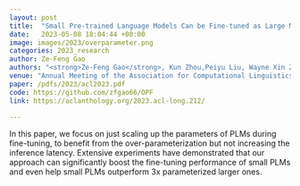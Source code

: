 ```yaml
---
layout: post
title:  "Small Pre-trained Language Models Can be Fine-tuned as Large Models via Over-Parameterization"
date:   2023-05-08 18:04:44 +00:00
image: images/2023/overparameter.png
categories: 2023_research
author: Ze-Feng Gao
authors: "<strong>Ze-Feng Gao</strong>, Kun Zhou,Peiyu Liu, Wayne Xin Zhao<sup>#</sup>, Ji-Rong Wen"
venue: "Annual Meeting of the Association for Computational Linguistics (ACL2023), Oral (Nominated for Best Paper Reward)"
paper: /pdfs/2023/acl2023.pdf
code: https://github.com/zfgao66/OPF
link: https://aclanthology.org/2023.acl-long.212/

---
```

In this paper, we focus on just scaling up the parameters of PLMs during fine-tuning, to benefit from the over-parameterization but not increasing the inference latency. Extensive experiments have demonstrated that our approach can significantly boost the fine-tuning performance of small PLMs and even help small PLMs outperform 3x parameterized larger ones.